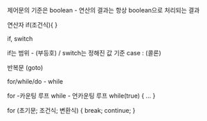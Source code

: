 제어문의 기준은 boolean - 연산의 결과는 항상 boolean으로 처리되는 결과

연산자 
if(조건식){
}

if, switch

if는 범위 - (부등호) / switch는 정해진 값 기준 case : (콜론)

반복문 (goto)

for/while/do - while

for -카운팅 루프
while - 언카운팅 루프 while(true) { ... }

for (초기문; 조건식; 변환식) {
	break;
	continue;
}

